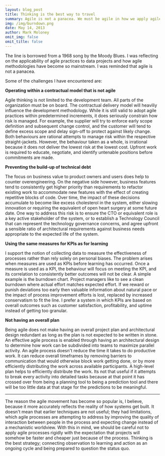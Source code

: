 ```yaml
---
layout: blog_post
title: Thinking is the best way to travel
summary: Agile is not a panacea. We must be agile in how we apply agile methods.
img: /img/burndown.png
date: May 14, 2013
author: Mark Moloney
omit_img: false
omit_title: false
---
```


The line is borrowed from a 1968 song by the Moody Blues. I was reflecting on the applicability of agile practices to
data projects and how agile methodologies have become so mainstream. I was reminded that agile is not a panacea.

Some of the challenges I have encountered are:

__Operating within a contractual model that is not agile__

Agile thinking is not limited to the development team. All parts of the organization must be on board. The
contractual delivery model will heaviliy influence the development methodology. While it is still valid to adopt agile
practices within predetermined increments, it does seriously constrain how risk is managed. For example, the supplier
will try to enforce early scope definition and subsequent change control, and the customer will tend to define
excess scope and delay sign-off to protect against likely change. Both behaviours are rational attempts to manage
risk within the respective straight-jackets. However, the behaviour taken as a whole, is irrational because it
does not deliver the lowest risk at the lowest cost. Upfront work is required to educate, negotiate, and identify
untenable positions before commitments are made.

__Preventing the build-up of technical debt__

The focus on business value to product owners and users does help to counter overengineering. On the negative
side however, business features tend to consistently get higher priority than requirements to refactor existing work to
accommodate new features with the effect of creating repetitive blocks of code. Over time, the impact of these decisions
accumulate to become like excess cholesterol in the system, either slowing innovation or requiring the
equivalent of open heart surgery at some future date. One way to address this risk is to ensure the
CTO or equivalent role is a key active stakeholder of the system, or to establish a Technology Council that can
represent the technology governance concerns, and agree upfront a sensible ratio of architectural
requirements against business needs appropriate to the expected life of the system.

__Using the same measures for KPIs as for learning__

I support the notion of collecting data to measure the effectiveness of processes rather than rely solely on
personal biases. The problem arises when measures are used as KPIs before
learning has occurred. Once a measure is used as a KPI, the behaviour will focus on meeting the KPI, and its
correlation to consistently better outcomes will not be clear. A simple example is the burndown
chart. Project managers like to see a clean burndown where actual effort matches expected effort. If we reward
or punish deviations too early then valuable information about natural pace or the impact of process improvement
efforts is lost, replaced by increased conservatism to fit the line. I prefer a system in
which KPIs are based on overall outcomes such as customer satisfaction, profitability, and uptime instead of
getting too granular.


__Not having an overall plan__

Being agile does not make having an overall project plan and architectural design redundant as long as the plan is
not expected to be written in stone. An effective agile process is enabled through having an architectural design
to determine how work can be subdivided into teams to maximize parallel activity. An agile process doesn't reduce
the time it takes to do productive work. It can reduce overall timeframes by removing barriers to communication that
would otherwise block work getting done, or by more efficiently distributing the work across available participants.
A high-level plan helps to efficiently distribute the work. Its not that useful if it attempts to break every activity
into detailed tasks because at that point it has crossed over from being a planning tool to being a prediction tool
and there will be too little data at that stage for the predictions to be meaningful.

<hr>

The reason the agile movement has become so popular is, I believe, because it more accurately reflects the reality
of how systems get built. It doesn't mean that earlier techniques are not useful; they had limitations, which agile
processes are attempting to address by improving the quality of interaction between people in the process and
expecting change instead of a mechanistic worldview. With this in mind, we should be careful not to apply agile
processes rigidly with the expectation that projects will somehow be faster and cheaper just because of the process.
Thinking is the best strategy; connecting observation to learning and action as an ongoing cycle and being prepared
to question the status quo.
